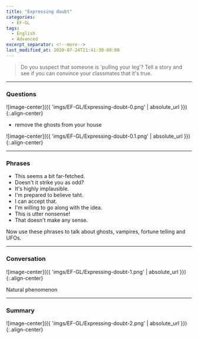 ```yaml
---
title: "Expressing doubt"
categories:
  - EF-GL
tags:
  - English
  - Advanced
excerpt_separator: <!--more-->
last_modified_at: 2020-07-24T21:41:30-08:00
---
```

> Do you suspect that someone is 'pulling your leg'? Tell a story and see if you can convince your classmates that it's true.
<!--more-->

----------------------
### Questions

![image-center]({{ 'imgs/EF-GL/Expressing-doubt-0.png' | absolute_url }}){:.align-center}
- remove the ghosts from your house

![image-center]({{ 'imgs/EF-GL/Expressing-doubt-0.1.png' | absolute_url }}){:.align-center}

----------------------
### Phrases
- This seems a bit far-fetched.
- Doesn't it strike you as odd?
- It's highly implausible.
- I'm prepared to believe taht.
- I can accept that.
- I'm willing to go along with the idea.
- This is utter nonsense!
- That doesn't make any sense.

Now use these phrases to talk about ghosts, vampires, fortune telling and UFOs.

----------------------
### Conversation

![image-center]({{ 'imgs/EF-GL/Expressing-doubt-1.png' | absolute_url }}){:.align-center}

Natural phenomenon

----------------------
### Summary

![image-center]({{ 'imgs/EF-GL/Expressing-doubt-2.png' | absolute_url }}){:.align-center}


